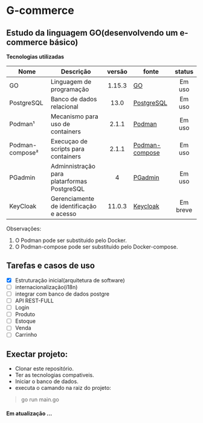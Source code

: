 # G-commerce

## Estudo da linguagem GO(desenvolvendo um e-commerce básico)

__Tecnologias utilizadas__

| Nome | Descrição | versão | fonte | status|
|---|---|:---:|---|:---:|
| GO            | Linguagem de programação  | 1.15.3    | [GO](https://golang.org)| Em uso|
| PostgreSQL    | Banco de dados relacional | 13.0      | [PostgreSQL](https://www.postgresql.org/)| Em uso|
|Podman¹        | Mecanismo para uso de containers  | 2.1.1 | [Podman](https://podman.io/)| Em uso|
|Podman-compose²        | Execuçao de scripts para containers  | 2.1.1 | [Podman-compose](https://github.com/containers/podman-compose)| Em uso|
|PGadmin        | Adminnistração para platarformas PostgreSQL| 4    | [PGadmin](https://www.pgadmin.org/)| Em uso|
| KeyCloak      | Gerenciamente de identificação e acesso| 11.0.3| [Keycloak](https://www.keycloak.org/)| Em breve|

Observações:

1. O Podman pode ser substituido pelo Docker.
2. O Podman-compose pode ser substituido pelo Docker-compose.

## Tarefas e casos de uso
- [x] Estruturação inicial(arquitetura de software)
- [ ] internacionalização(i18n)
- [ ] integrar com banco de dados postgre
- [ ] API REST-FULL
- [ ] Login
- [ ] Produto
- [ ] Estoque
- [ ] Venda
- [ ] Carrinho

## Exectar projeto:

- Clonar este repositório.
- Ter as tecnologias compativeis.
- Iniciar o banco de dados.
- executa o camando na raiz do projeto: 

>go run main.go

#### Em atualização ...